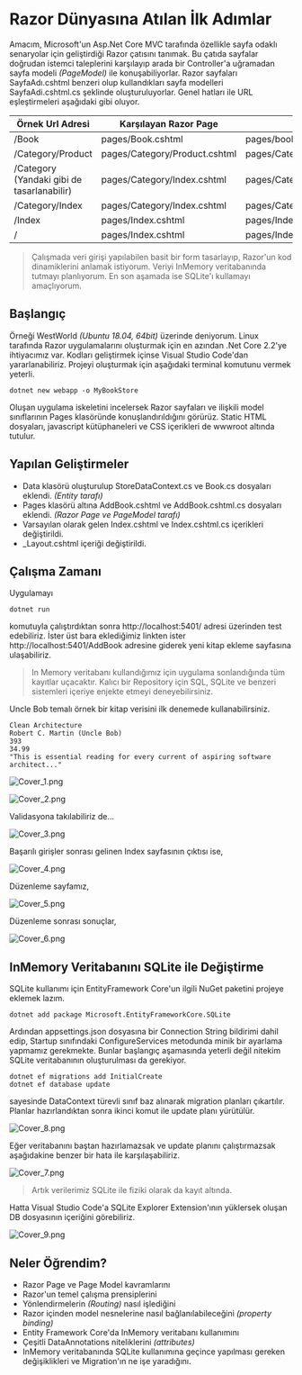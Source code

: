 # Razor Dünyasına Atılan İlk Adımlar

Amacım, Microsoft'un Asp.Net Core MVC tarafında özellikle sayfa odaklı senaryolar için geliştirdiği Razor çatısını tanımak. Bu çatıda sayfalar doğrudan istemci taleplerini karşılayıp arada bir Controller'a uğramadan sayfa modeli _(PageModel)_ ile konuşabiliyorlar. Razor sayfaları SayfaAdı.cshtml benzeri olup kullandıkları sayfa modelleri SayfaAdi.cshtml.cs şeklinde oluşturuluyorlar. Genel hatları ile URL eşleştirmeleri aşağıdaki gibi oluyor.

| Örnek Url Adresi                            | Karşılayan Razor Page         | PageModel                        |
|---------------------------------------------|-------------------------------|----------------------------------|
| /Book                                       | pages/Book.cshtml             | pages/book.cshtml.cs             |
| /Category/Product                           | pages/Category/Product.cshtml | pages/Category/Product.cshtml.cs |
| /Category  (Yandaki gibi de tasarlanabilir) | pages/Category/Index.cshtml   | pages/Category/Index.cshtml.cs   |
| /Category/Index                             | pages/Category/Index.cshtml   | pages/Category/Index.cshtml.cs   |
| /Index                                      | pages/Index.cshtml            | pages/Index.cshtml.cs            |
| /                                           | pages/Index.cshtml            | pages/Index.cshtml.cs            |

>Çalışmada veri girişi yapılabilen basit bir form tasarlayıp, Razor'un kod dinamiklerini anlamak istiyorum. Veriyi InMemory veritabanında tutmayı planlıyorum. En son aşamada ise SQLite'ı kullamayı amaçlıyorum.

## Başlangıç

Örneği WestWorld _(Ubuntu 18.04, 64bit)_ üzerinde deniyorum. Linux tarafında Razor uygulamalarını oluşturmak için en azından .Net Core 2.2'ye ihtiyacımız var. Kodları geliştirmek içinse Visual Studio Code'dan yararlanabiliriz. Projeyi oluşturmak için aşağıdaki terminal komutunu vermek yeterli.

```
dotnet new webapp -o MyBookStore
```

Oluşan uygulama iskeletini incelersek Razor sayfaları ve ilişkili model sınıflarının Pages klasöründe konuşlandırıldığını görürüz. Static HTML dosyaları, javascript kütüphaneleri ve CSS içerikleri de wwwroot altında tutulur.

## Yapılan Geliştirmeler

- Data klasörü oluşturulup StoreDataContext.cs ve Book.cs dosyaları eklendi. _(Entity tarafı)_
- Pages klasörü altına AddBook.cshtml ve AddBook.cshtml.cs dosyaları eklendi. _(Razor Page ve PageModel tarafı)_
- Varsayılan olarak gelen Index.cshtml ve Index.cshtml.cs içerikleri değiştirildi.
- _Layout.cshtml içeriği değiştirildi.

## Çalışma Zamanı

Uygulamayı 

```
dotnet run
```

komutuyla çalıştırdıktan sonra http://localhost:5401/ adresi üzerinden test edebiliriz. İster üst bara eklediğimiz linkten ister http://localhost:5401/AddBook adresine giderek yeni kitap ekleme sayfasına ulaşabiliriz.

>In Memory veritabanı kullandığımız için uygulama sonlandığında tüm kayıtlar uçacaktır. Kalıcı bir Repository için SQL, SQLite ve benzeri sistemleri içeriye enjekte etmeyi deneyebilirsiniz.

Uncle Bob temalı örnek bir kitap verisini ilk denemede kullanabilirsiniz.

```
Clean Architecture
Robert C. Martin (Uncle Bob)
393
34.99
"This is essential reading for every current of aspiring software architect..."
```

![Cover_1.png](./assets/Cover_1.png)

![Cover_2.png](./assets/Cover_2.png)

Validasyona takılabiliriz de...

![Cover_3.png](./assets/Cover_3.png)

Başarılı girişler sonrası gelinen Index sayfasının çıktısı ise,

![Cover_4.png](./assets/Cover_4.png)

Düzenleme sayfamız,

![Cover_5.png](./assets/Cover_5.png)

Düzenleme sonrası sonuçlar,

![Cover_6.png](./assets/Cover_6.png)

## InMemory Veritabanını SQLite ile Değiştirme

SQLite kullanımı için EntityFramework Core'un ilgili NuGet paketini projeye eklemek lazım.

```
dotnet add package Microsoft.EntityFrameworkCore.SQLite
```

Ardından appsettings.json dosyasına bir Connection String bildirimi dahil edip, Startup sınıfındaki ConfigureServices metodunda minik bir ayarlama yapmamız gerekmekte. Bunlar başlangıç aşamasında yeterli değil nitekim SQLite veritabanının oluşturulması da gerekiyor.

```
dotnet ef migrations add InitialCreate
dotnet ef database update
```

sayesinde DataContext türevli sınıf baz alınarak migration planları çıkartılır. Planlar hazırlandıktan sonra ikinci komut ile update planı yürütülür.

![Cover_8.png](./assets/Cover_8.png)

Eğer veritabanını baştan hazırlamazsak ve update planını çalıştırmazsak aşağıdakine benzer bir hata ile karşılaşabiliriz.

![Cover_7.png](./assets/Cover_7.png)

>Artık verilerimiz SQLite ile fiziki olarak da kayıt altında.

Hatta Visual Studio Code'a SQLite Explorer Extension'ının yüklersek oluşan DB dosyasının içeriğini görebiliriz.

![Cover_9.png](./assets/Cover_9.png)

## Neler Öğrendim?

- Razor Page ve Page Model kavramlarını
- Razor'un temel çalışma prensiplerini
- Yönlendirmelerin _(Routing)_ nasıl işlediğini
- Razor içinden model nesnelerine nasıl bağlanılabileceğini _(property binding)_
- Entity Framework Core'da InMemory veritabanı kullanımını
- Çeşitli DataAnnotations niteliklerini _(attributes)_
- InMemory veritabanında SQLite kullanımına geçince yapılması gereken değişiklikleri ve Migration'ın ne işe yaradığını.